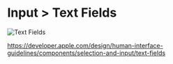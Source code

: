# Input > Text Fields

![Text Fields](https://developer.apple.com/design/human-interface-guidelines/images/thumbnails/components/text-fields-thumbnail_2x.png)

https://developer.apple.com/design/human-interface-guidelines/components/selection-and-input/text-fields
